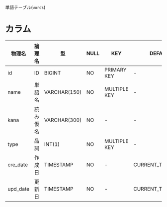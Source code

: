 単語テーブル(`words`)

# カラム  
|物理名|論理名|型|NULL|KEY|DEFAULT|EXTRA|
|-|-|-|-|-|-|-|
|id|ID|BIGINT|NO|PRIMARY KEY|-|AUTO_INCREMENT|
|name|単語名|VARCHAR(150)|NO|MULTIPLE KEY|-|-|
|kana|読み仮名|VARCHAR(300)|NO|-|-|-|
|type|品詞|INT(1)|NO|MULTIPLE KEY|-|-|
|cre_date|作成日|TIMESTAMP|NO|-|CURRENT_TIMESTAMP|-|
|upd_date|更新日|TIMESTAMP|NO|-|CURRENT_TIMESTAMP|ON UPDATE CURRENT_TIMESTAMP|
